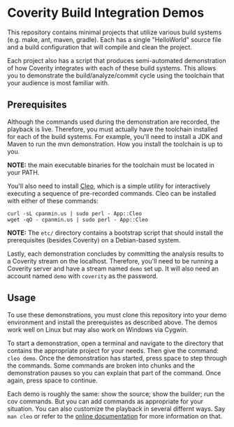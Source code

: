 # Coverity Build Integration Demos

This repository contains minimal projects that utilize various build systems (e.g. make, ant, maven, gradle). Each has a single "HelloWorld" source file and a build configuration that will compile and clean the project.

Each project also has a script that produces semi-automated demonstration of how Coverity integrates with each of these build systems. This allows you to demonstrate the build/analyze/commit cycle using the toolchain that your audience is most familiar with.

## Prerequisites

Although the commands used during the demonstration are recorded, the playback is live. Therefore, you must actually have the toolchain installed for each of the build systems. For example, you'll need to install a JDK and Maven to run the mvn demonstration. How you install the toolchain is up to you.

**NOTE:** the main executable binaries for the toolchain must be located in your PATH. 

You'll also need to install [Cleo](https://metacpan.org/pod/App::Cleo), which is a simple utility for interactively executing a sequence of pre-recorded commands. Cleo can be installed with either of these commands:

```
curl -sL cpanmin.us | sudo perl - App::Cleo
wget -qO - cpanmin.us | sudo perl - App::Cleo
```

**NOTE:** The `etc/` directory contains a bootstrap script that should install the prerequisites (besides Coverity) on a Debian-based system.

Lastly, each demonstration concludes by committing the analysis results to a Coverity stream on the localhost. Therefore, you'll need to be running a Coverity server and have a stream named `demo` set up. It will also need an account named `demo` with `coverity` as the password.

## Usage

To use these demonstrations, you must clone this repository into your demo environment and install the prerequistes as described above. The demos work well on Linux but may also work on Windows via Cygwin.

To start a demonstration, open a terminal and navigate to the directory that contains the appropriate project for your needs. Then give the command: `cleo demo`. Once the demonstration has started, press space to step through the commands. Some commands are broken into chunks and the demonstration pauses so you can explain that part of the command.  Once again, press space to continue.

Each demo is roughly the same: show the source; show the builder; run the cov commands.  But you can add commands as appropriate for your situation. You can also customize the playback in several differnt ways. Say `man cleo` or refer to the [online documentation](https://metacpan.org/pod/distribution/App-Cleo/bin/cleo) for more information on that.


